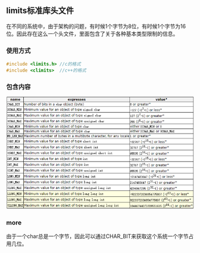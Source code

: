 ## limits标准库头文件
在不同的系统中，由于架构的问题，有时候1个字节为8位，有时候1个字节为16位。因此存在这么一个头文件，里面包含了关于各种基本类型限制的信息。   
### 使用方式
```c   
#include <limits.h>	//c的格式   
#include <climits>  //c++的格式   
```   
### 包含内容
![](https://github.com/sii2017/image/blob/master/limits.jpg)   
### more
由于一个char总是一个字节，因此可以通过CHAR_BIT来获取这个系统一个字节占用几位。  